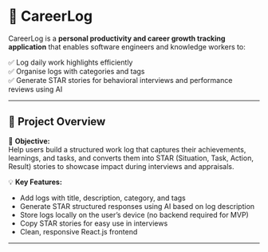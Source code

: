 # 📝 CareerLog

CareerLog is a **personal productivity and career growth tracking application** that enables software engineers and knowledge workers to:

✅ Log daily work highlights efficiently  
✅ Organise logs with categories and tags  
✅ Generate STAR stories for behavioral interviews and performance reviews using AI

---

## 🚀 **Project Overview**

🎯 **Objective:**  
Help users build a structured work log that captures their achievements, learnings, and tasks, and converts them into STAR (Situation, Task, Action, Result) stories to showcase impact during interviews and appraisals.

💡 **Key Features:**
- Add logs with title, description, category, and tags
- Generate STAR structured responses using AI based on log description
- Store logs locally on the user’s device (no backend required for MVP)
- Copy STAR stories for easy use in interviews
- Clean, responsive React.js frontend

---

